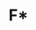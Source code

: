 ---
git: https://github.com/FStarLang/FStar
logohandle: fstar-lang
sort: fstar
title: F*
website: https://www.fstar-lang.org/
---